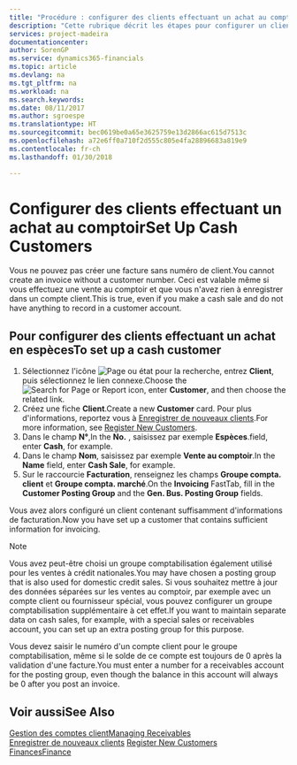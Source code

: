 ```yaml
---
title: "Procédure : configurer des clients effectuant un achat au comptoir | Microsoft Docs"
description: "Cette rubrique décrit les étapes pour configurer un client qui paie en espèces."
services: project-madeira
documentationcenter: 
author: SorenGP
ms.service: dynamics365-financials
ms.topic: article
ms.devlang: na
ms.tgt_pltfrm: na
ms.workload: na
ms.search.keywords: 
ms.date: 08/11/2017
ms.author: sgroespe
ms.translationtype: HT
ms.sourcegitcommit: bec0619be0a65e3625759e13d2866ac615d7513c
ms.openlocfilehash: a72e6ff0a710f2d555c805e4fa28896683a819e9
ms.contentlocale: fr-ch
ms.lasthandoff: 01/30/2018

---
```

# <a name="set-up-cash-customers"></a><span data-ttu-id="8954f-103">Configurer des clients effectuant un achat au comptoir</span><span class="sxs-lookup"><span data-stu-id="8954f-103">Set Up Cash Customers</span></span>
<span data-ttu-id="8954f-104">Vous ne pouvez pas créer une facture sans numéro de client.</span><span class="sxs-lookup"><span data-stu-id="8954f-104">You cannot create an invoice without a customer number.</span></span> <span data-ttu-id="8954f-105">Ceci est valable même si vous effectuez une vente au comptoir et que vous n'avez rien à enregistrer dans un compte client.</span><span class="sxs-lookup"><span data-stu-id="8954f-105">This is true, even if you make a cash sale and do not have anything to record in a customer account.</span></span>  

## <a name="to-set-up-a-cash-customer"></a><span data-ttu-id="8954f-106">Pour configurer des clients effectuant un achat en espèces</span><span class="sxs-lookup"><span data-stu-id="8954f-106">To set up a cash customer</span></span>  
1.  <span data-ttu-id="8954f-107">Sélectionnez l'icône ![Page ou état pour la recherche](media/ui-search/search_small.png "icône Page ou état pour la recherche"), entrez **Client**, puis sélectionnez le lien connexe.</span><span class="sxs-lookup"><span data-stu-id="8954f-107">Choose the ![Search for Page or Report](media/ui-search/search_small.png "Search for Page or Report icon") icon, enter **Customer**, and then choose the related link.</span></span>  
2.  <span data-ttu-id="8954f-108">Créez une fiche **Client**.</span><span class="sxs-lookup"><span data-stu-id="8954f-108">Create a new **Customer** card.</span></span> <span data-ttu-id="8954f-109">Pour plus d'informations, reportez vous à [Enregistrer de nouveaux clients](sales-how-register-new-customers.md).</span><span class="sxs-lookup"><span data-stu-id="8954f-109">For more information, see [Register New Customers](sales-how-register-new-customers.md).</span></span>
3.  <span data-ttu-id="8954f-110">Dans le champ **N°**,</span><span class="sxs-lookup"><span data-stu-id="8954f-110">In the **No.**</span></span> <span data-ttu-id="8954f-111">, saisissez par exemple **Espèces**.</span><span class="sxs-lookup"><span data-stu-id="8954f-111">field, enter **Cash**, for example.</span></span>  
4.  <span data-ttu-id="8954f-112">Dans le champ **Nom**, saisissez par exemple **Vente au comptoir**.</span><span class="sxs-lookup"><span data-stu-id="8954f-112">In the **Name** field, enter **Cash Sale**, for example.</span></span>  
5.  <span data-ttu-id="8954f-113">Sur le raccourcie **Facturation**, renseignez les champs **Groupe compta. client** et **Groupe compta. marché**.</span><span class="sxs-lookup"><span data-stu-id="8954f-113">On the **Invoicing** FastTab, fill in the **Customer Posting Group** and the **Gen. Bus. Posting Group** fields.</span></span>  

 <span data-ttu-id="8954f-114">Vous avez alors configuré un client contenant suffisamment d'informations de facturation.</span><span class="sxs-lookup"><span data-stu-id="8954f-114">Now you have set up a customer that contains sufficient information for invoicing.</span></span>  

> [!NOTE]  
>  <span data-ttu-id="8954f-115">Vous avez peut-être choisi un groupe comptabilisation également utilisé pour les ventes à crédit nationales.</span><span class="sxs-lookup"><span data-stu-id="8954f-115">You may have chosen a posting group that is also used for domestic credit sales.</span></span> <span data-ttu-id="8954f-116">Si vous souhaitez mettre à jour des données séparées sur les ventes au comptoir, par exemple avec un compte client ou fournisseur spécial, vous pouvez configurer un groupe comptabilisation supplémentaire à cet effet.</span><span class="sxs-lookup"><span data-stu-id="8954f-116">If you want to maintain separate data on cash sales, for example, with a special sales or receivables account, you can set up an extra posting group for this purpose.</span></span>  
>   
>  <span data-ttu-id="8954f-117">Vous devez saisir le numéro d'un compte client pour le groupe comptabilisation, même si le solde de ce compte est toujours de 0 après la validation d'une facture.</span><span class="sxs-lookup"><span data-stu-id="8954f-117">You must enter a number for a receivables account for the posting group, even though the balance in this account will always be 0 after you post an invoice.</span></span>  

## <a name="see-also"></a><span data-ttu-id="8954f-118">Voir aussi</span><span class="sxs-lookup"><span data-stu-id="8954f-118">See Also</span></span>
[<span data-ttu-id="8954f-119">Gestion des comptes client</span><span class="sxs-lookup"><span data-stu-id="8954f-119">Managing Receivables</span></span>](receivables-manage-receivables.md)  
<span data-ttu-id="8954f-120">[Enregistrer de nouveaux clients](sales-how-register-new-customers.md)  </span><span class="sxs-lookup"><span data-stu-id="8954f-120">[Register New Customers](sales-how-register-new-customers.md)  </span></span>  
[<span data-ttu-id="8954f-121">Finances</span><span class="sxs-lookup"><span data-stu-id="8954f-121">Finance</span></span>](finance.md)  


